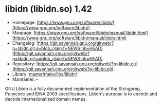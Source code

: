 # libidn (libidn.so) 1.42
  - Homepage: [https://www.gnu.org/software/libidn/](https://www.gnu.org/software/libidn/)
  - Manpage: [https://www.gnu.org/software/libidn/manual/libidn.html](https://www.gnu.org/software/libidn/manual/libidn.html)
  - Changelog: [https://git.savannah.gnu.org/gitweb/?p=libidn.git;a=blob_plain;f=NEWS;hb=HEAD](https://git.savannah.gnu.org/gitweb/?p=libidn.git;a=blob_plain;f=NEWS;hb=HEAD)
  - Repository: [https://git.savannah.gnu.org/gitweb/?p=libidn.git](https://git.savannah.gnu.org/gitweb/?p=libidn.git)
  - Library: [master/make/libs/libidn/](https://github.com/Freetz-NG/freetz-ng/tree/master/make/libs/libidn/)
  - Maintainer: -

GNU Libidn is a fully documented implementation of the Stringprep, Punycode and IDNA 2003 specifications. Libidn's purpose is to encode and decode internationalized domain names.
